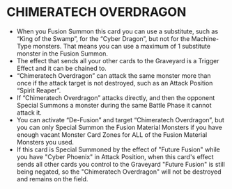 
# CHIMERATECH OVERDRAGON

*   When you Fusion Summon this card you can use a substitute, such as “King of the Swamp”, for the “Cyber Dragon”, but not for the Machine-Type monsters. That means you can use a maximum of 1 substitute monster in the Fusion Summon.
*   The effect that sends all your other cards to the Graveyard is a Trigger Effect and it can be chained to.
*   “Chimeratech Overdragon” can attack the same monster more than once if the attack target is not destroyed, such as an Attack Position “Spirit Reaper”.
*   If “Chimeratech Overdragon” attacks directly, and then the opponent Special Summons a monster during the same Battle Phase it cannot attack it.
*   You can activate “De-Fusion” and target “Chimeratech Overdragon”, but you can only Special Summon the Fusion Material Monsters if you have enough vacant Monster Card Zones for ALL of the Fusion Material Monsters you used.
*   If this card is Special Summoned by the effect of "Future Fusion" while you have "Cyber Phoenix" in Attack Position, when this card's effect sends all other cards you control to the Graveyard "Future Fusion" is still being negated, so the "Chimeratech Overdragon" will not be destroyed and remains on the field.

  
